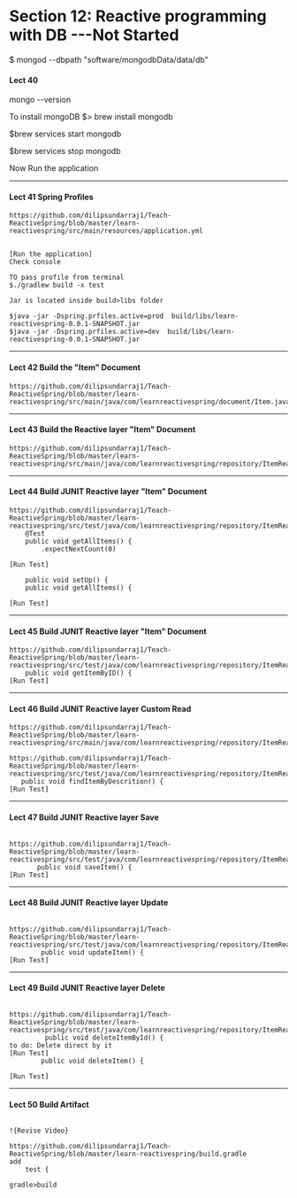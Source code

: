 # Section 12: Reactive programming with DB  ---Not Started 

$ mongod --dbpath "software/mongodbData/data/db"

#### Lect 40
mongo --version

To install mongoDB
$> brew install mongodb

$brew services start mongodb

$brew services stop mongodb

Now Run the application

-----------------

#### Lect 41 Spring Profiles

```
https://github.com/dilipsundarraj1/Teach-ReactiveSpring/blob/master/learn-reactivespring/src/main/resources/application.yml


[Run the application] 
Check console 

TO pass profile from terminal 
$./gradlew build -x test 

Jar is located inside build>libs folder

$java -jar -Dspring.prfiles.active=prod  build/libs/learn-reactivespring-0.0.1-SNAPSHOT.jar
$java -jar -Dspring.prfiles.active=dev  build/libs/learn-reactivespring-0.0.1-SNAPSHOT.jar

```

-----------------

#### Lect 42 Build the "Item" Document

```
https://github.com/dilipsundarraj1/Teach-ReactiveSpring/blob/master/learn-reactivespring/src/main/java/com/learnreactivespring/document/Item.java

```

-----------------

#### Lect 43 Build the Reactive layer "Item" Document

```
https://github.com/dilipsundarraj1/Teach-ReactiveSpring/blob/master/learn-reactivespring/src/main/java/com/learnreactivespring/repository/ItemReactiveRepository.java
```

-----------------

#### Lect 44 Build JUNIT Reactive layer "Item" Document

```
https://github.com/dilipsundarraj1/Teach-ReactiveSpring/blob/master/learn-reactivespring/src/test/java/com/learnreactivespring/repository/ItemReactiveRepositorytest.java
    @Test
    public void getAllItems() {
        .expectNextCount(0)
        
[Run Test]

    public void setUp() {
    public void getAllItems() {
 
[Run Test]
```

-----------------

#### Lect 45 Build JUNIT Reactive layer "Item" Document

```
https://github.com/dilipsundarraj1/Teach-ReactiveSpring/blob/master/learn-reactivespring/src/test/java/com/learnreactivespring/repository/ItemReactiveRepositorytest.java
    public void getItemByID() {
[Run Test]

 ```

-----------------

#### Lect 46 Build JUNIT Reactive layer Custom Read

```
https://github.com/dilipsundarraj1/Teach-ReactiveSpring/blob/master/learn-reactivespring/src/main/java/com/learnreactivespring/repository/ItemReactiveRepository.java

https://github.com/dilipsundarraj1/Teach-ReactiveSpring/blob/master/learn-reactivespring/src/test/java/com/learnreactivespring/repository/ItemReactiveRepositorytest.java
   public void findItemByDescrition() {
[Run Test]

 ```

-----------------

#### Lect 47 Build JUNIT Reactive layer Save

```

https://github.com/dilipsundarraj1/Teach-ReactiveSpring/blob/master/learn-reactivespring/src/test/java/com/learnreactivespring/repository/ItemReactiveRepositorytest.java
       public void saveItem() {
[Run Test]

 ```

-----------------

#### Lect 48 Build JUNIT Reactive layer Update

```

https://github.com/dilipsundarraj1/Teach-ReactiveSpring/blob/master/learn-reactivespring/src/test/java/com/learnreactivespring/repository/ItemReactiveRepositorytest.java
        public void updateItem() {
[Run Test]

 ```

-----------------

#### Lect 49 Build JUNIT Reactive layer Delete

```

https://github.com/dilipsundarraj1/Teach-ReactiveSpring/blob/master/learn-reactivespring/src/test/java/com/learnreactivespring/repository/ItemReactiveRepositorytest.java
         public void deleteItemById() {
to do: Delete direct by it
[Run Test]
        public void deleteItem() {

[Run Test]

 ```

-----------------

#### Lect 50 Build Artifact

```

!{Revise Video}

https://github.com/dilipsundarraj1/Teach-ReactiveSpring/blob/master/learn-reactivespring/build.gradle
add 
    test {
    
gradle>build

